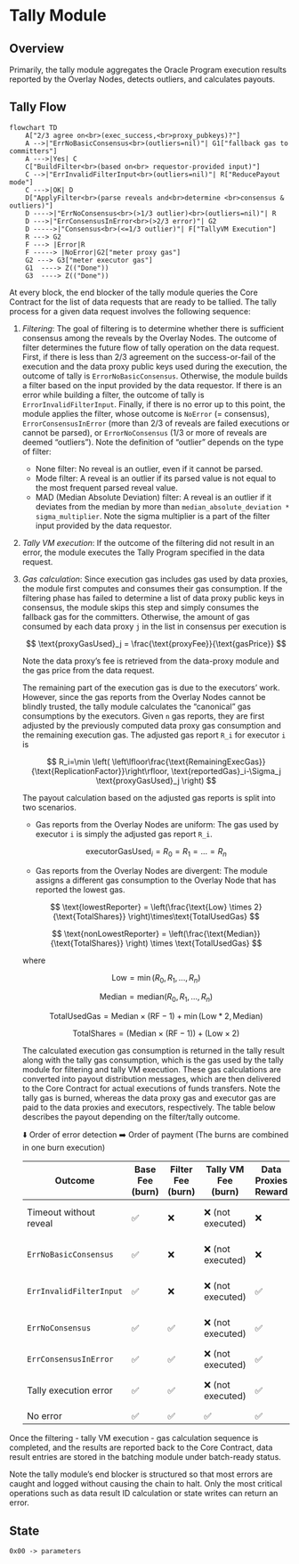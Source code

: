 # Tally Module

## Overview
Primarily, the tally module aggregates the Oracle Program execution results reported by the Overlay Nodes, detects outliers, and calculates payouts.

## Tally Flow
```mermaid
flowchart TD
    A["2/3 agree on<br>(exec_success,<br>proxy_pubkeys)?"]
    A -->|"ErrNoBasicConsensus<br>(outliers=nil)"| G1["fallback gas to committers"]
    A --->|Yes| C
    C["BuildFilter<br>(based on<br> requestor-provided input)"]
    C -->|"ErrInvalidFilterInput<br>(outliers=nil)"| R["ReducePayout mode"]
    C --->|OK| D
    D["ApplyFilter<br>(parse reveals and<br>determine <br>consensus & outliers)"]
    D ---->|"ErrNoConsensus<br>(>1/3 outlier)<br>(outliers=nil)"| R
    D --->|"ErrConsensusInError<br>(>2/3 error)"| G2
    D ----->|"Consensus<br>(<=1/3 outlier)"| F["TallyVM Execution"]
    R ---> G2
    F ---> |Error|R
    F -----> |NoError|G2["meter proxy gas"]
    G2 ---> G3["meter executor gas"]
    G1  ----> Z(("Done"))
    G3  ----> Z(("Done"))
```

At every block, the end blocker of the tally module queries the Core Contract for the list of data requests that are ready to be tallied. The tally process for a given data request involves the following sequence:
1. *Filtering*: The goal of filtering is to determine whether there is sufficient consensus among the reveals by the Overlay Nodes. The outcome of filter determines the future flow of tally operation on the data request. First, if there is less than 2/3 agreement on the success-or-fail of the execution and the data proxy public keys used during the execution, the outcome of tally is `ErrorNoBasicConsensus`. Otherwise, the module builds a filter based on the input provided by the data requestor. If there is an error while building a filter, the outcome of tally is `ErrorInvalidFilterInput`. Finally, if there is no error up to this point, the module applies the filter, whose outcome is `NoError` (= consensus), `ErrorConsensusInError` (more than 2/3 of reveals are failed executions or cannot be parsed), or `ErrorNoConsensus` (1/3 or more of reveals are deemed “outliers”). Note the definition of “outlier” depends on the type of filter:
    - None filter: No reveal is an outlier, even if it cannot be parsed.
    - Mode filter: A reveal is an outlier if its parsed value is not equal to the most frequent parsed reveal value.
    - MAD (Median Absolute Deviation) filter: A reveal is an outlier if it deviates from the median by more than `median_absolute_deviation * sigma_multiplier`. Note the sigma multiplier is a part of the filter input provided by the data requestor.
2. *Tally VM execution*: If the outcome of the filtering did not result in an error, the module executes the Tally Program specified in the data request.
3. *Gas calculation*: Since execution gas includes gas used by data proxies, the module first computes and consumes their gas consumption. If the filtering phase has failed to determine a list of data proxy public keys in consensus, the module skips this step and simply consumes the fallback gas for the committers. Otherwise, the amount of gas consumed by each data proxy `j` in the list in consensus per execution is
    
    $$
    \text{proxyGasUsed}_j = \frac{\text{proxyFee}}{\text{gasPrice}}
    $$
    
    Note the data proxy’s fee is retrieved from the data-proxy module and the gas price from the data request.
    
    The remaining part of the execution gas is due to the executors’ work. However, since the gas reports from the Overlay Nodes cannot be blindly trusted, the tally module calculates the “canonical” gas consumptions by the executors. Given `n` gas reports, they are first adjusted by the previously computed data proxy gas consumption and the remaining execution gas. The adjusted gas report `R_i` for executor `i` is
    
    $$
    R_i=\min \left( \left\lfloor\frac{\text{RemainingExecGas}}{\text{ReplicationFactor}}\right\rfloor,   \text{reportedGas}_i-\Sigma_j \text{proxyGasUsed}_j \right)
    $$
    
    The payout calculation based on the adjusted gas reports is split into two scenarios.
    
    - Gas reports from the Overlay Nodes are uniform: The gas used by executor `i` is simply the adjusted gas report `R_i`.
    
    $$
    \text{executorGasUsed}_i = R_0 = R_1 = ... = R_n
    $$

    - Gas reports from the Overlay Nodes are divergent: The module assigns a different gas consumption to the Overlay Node that has reported the lowest gas.
    
    $$
    \text{lowestReporter} = \left(\frac{\text{Low} \times 2}{\text{TotalShares}} \right)\times\text{TotalUsedGas}
    $$
        
    $$
    \text{nonLowestReporter} = \left(\frac{\text{Median}}{\text{TotalShares}} \right) \times \text{TotalUsedGas}
    $$
        
    
    where
    
    $$
    \text{Low}=\min(R_0,R_1,...,R_n)
    $$
    
    $$
    \text{Median}=\text{median}(R_0,R_1,...,R_n)
    $$
    
    $$
    \text{TotalUsedGas} = \text{Median} \times (\text{RF} - 1) + \min(\text{Low} * 2, \text{Median})
    $$
    
    $$
    \text{TotalShares} = \left(\text{Median} \times (\text{RF} - 1)\right) + (\text{Low} \times 2)
    $$
    
    The calculated execution gas consumption is returned in the tally result along with the tally gas consumption, which is the gas used by the tally module for filtering and tally VM execution. These gas calculations are converted into payout distribution messages, which are then delivered to the Core Contract for actual executions of funds transfers. Note the tally gas is burned, whereas the data proxy gas and executor gas are paid to the data proxies and executors, respectively. The table below describes the payout depending on the filter/tally outcome.

    ⬇️ Order of error detection
    ➡️ Order of payment (The burns are combined in one burn execution)

    | Outcome | Base Fee (burn) | Filter Fee (burn) | Tally VM Fee (burn) | Data Proxies Reward | Data Executors Reward |
    | --- | --- | --- | --- | --- | --- |
    | Timeout without reveal | ✅ | ❌ | ❌ (not executed) | ❌ | Fallback pay to committers |
    | `ErrNoBasicConsensus` | ✅ | ❌ | ❌ (not executed) | ❌ | Fallback pay to committers |
    | `ErrInvalidFilterInput` | ✅ | ❌ | ❌ (not executed) | ✅ | 80% pay (20% burn) |
    | `ErrNoConsensus` | ✅ | ✅ | ❌ (not executed) | ✅ | 80% pay (20% burn) |
    | `ErrConsensusInError` | ✅ | ✅ | ❌ (not executed) | ✅ | Full pay |
    | Tally execution error | ✅ | ✅ | ❌ (not executed) | ✅ | 80% pay (20% burn) |
    | No error | ✅ | ✅ | ✅ | ✅ | Full pay |

Once the filtering - tally VM execution - gas calculation sequence is completed, and the results are reported back to the Core Contract, data result entries are stored in the batching module under batch-ready status.

Note the tally module’s end blocker is structured so that most errors are caught and logged without causing the chain to halt. Only the most critical operations such as data result ID calculation or state writes can return an error.

## State
```
0x00 -> parameters
```



